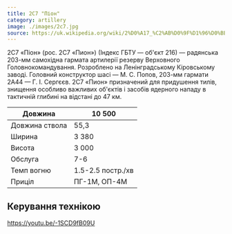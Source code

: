 ```yaml
---
title: 2С7 "Піон"
category: artillery
image: ./images/2c7.jpg
source: https://uk.wikipedia.org/wiki/2%D0%A17_%C2%AB%D0%9F%D1%96%D0%BE%D0%BD%C2%BB
---
```


2С7 «Піон» (рос. 2С7 «Пион») (Індекс ГБТУ — об'єкт 216) — радянська 203-мм самохідна гармата артилерії резерву Верховного Головнокомандування. Розроблено на Ленінградському Кіровському заводі. Головний конструктор шасі — М. С. Попов, 203-мм гармати 2А44 — Г. І. Сергєєв. 2С7 «Пион» призначений для придушення тилів, знищення особливо важливих об'єктів і засобів ядерного нападу в тактичній глибині на відстані до 47 км.

| Довжина        | 10 500            |
| -------------- | ----------------- |
| Довжина ствола | 55,3              |
| Ширина         | 3 380             |
| Висота         | 3 000             |
| Обслуга        | 7-6               |
| Темп вогню     | 1.5-2.5 постр./хв |
| Приціл         | ПГ-1М, ОП-4М      |

## Керування технікою

https://youtu.be/-1SCD9fB09U
